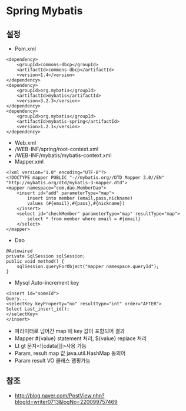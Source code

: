 # Spring Mybatis

<!--
description = 조금 오래된 자료
tag = programming, java, spring
-->

## 설정

- Pom.xml

```
<dependency>
	<groupId>commons-dbcp</groupId>
	<artifactId>commons-dbcp</artifactId>
	<version>1.4</version>
</dependency>
<dependency>
	<groupId>org.mybatis</groupId>
	<artifactId>mybatis</artifactId>
	<version>3.2.3</version>
</dependency>
<dependency>
	<groupId>org.mybatis</groupId>
	<artifactId>mybatis-spring</artifactId>
	<version>1.2.1</version>
</dependency>
```

- Web.xml
- /WEB-INF/spring/root-context.xml
- /WEB-INF/mybatis/mybatis-context.xml
- Mapper.xml

```
<?xml version="1.0" encoding="UTF-8"?>
<!DOCTYPE mapper PUBLIC "-//mybatis.org//DTD Mapper 3.0//EN" "http://mybatis.org/dtd/mybatis-3-mapper.dtd">
<mapper namespace="com.dao.MemberDao">
	<insert id="add" parameterType="map">
		insert into member (email,pass,nickname)
		values (#{email},#{pass},#{nickname})
	</insert>
	<select id="checkMember" parameterType="map" resultType="map">
		select * from member where email = #{email}
	</select>
</mapper>
```

- Dao

```
@Autowired
private SqlSession sqlSession;
public void method() {
	sqlSession.queryForObject("mapper namespace.queryId");
}
```

- Mysql Auto-increment key

```
<insert id="someId">
Query...
<selectKey keyProperty="no" resultType="int" order="AFTER">
Select Last_insert_id();
</selectKey>
</insert>
```

- 파라미터로 넘어간 map 에 key 값이 포함되어 결과
- Mapper #{value} statement 처리, ${value} replace 처리
- Lt gt 문자<![cdata[]]>사용 가능
- Param, result map 값 java.util.HashMap 동의어
- Param result VO 클래스 맵핑가능

## 참조

- http://blog.naver.com/PostView.nhn?blogId=writer0713&logNo=220099757469
